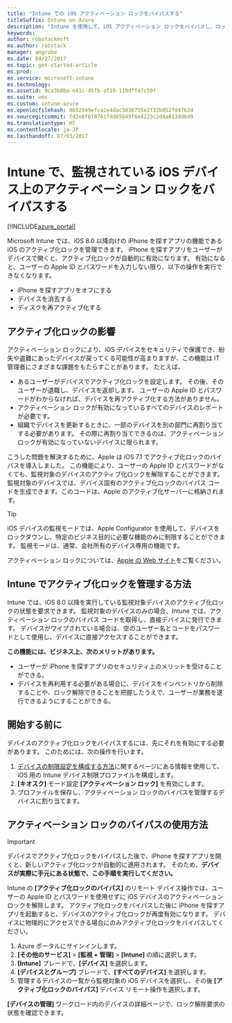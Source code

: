 ```yaml
---
title: "Intune での iOS アクティベーション ロックをバイパスする"
titleSuffix: Intune on Azure
description: "Intune を使用して、iOS アクティベーション ロックをバイパスし、ロックされたデバイスにアクセスする方法を説明します。\""
keywords: 
author: robstackmsft
ms.author: robstack
manager: angrobe
ms.date: 04/27/2017
ms.topic: get-started-article
ms.prod: 
ms.service: microsoft-intune
ms.technology: 
ms.assetid: 9ca3b0ba-e41c-45fb-af28-119dff47c59f
ms.suite: ems
ms.custom: intune-azure
ms.openlocfilehash: 0b92949efca2e4dac5836755e2f32b0527d4762d
ms.sourcegitcommit: fd2e8f6f8761fdd65b49f6e4223c2d4a013dd6d9
ms.translationtype: HT
ms.contentlocale: ja-JP
ms.lasthandoff: 07/03/2017
---
```

# <a name="bypass-activation-lock-on-supervised-ios-devices-with-intune"></a>Intune で、監視されている iOS デバイス上のアクティベーション ロックをバイパスする


[!INCLUDE[azure_portal](./includes/azure_portal.md)]

Microsoft Intune では、iOS 8.0 以降向けの iPhone を探すアプリの機能である iOS のアクティブ化ロックを管理できます。 iPhone を探すアプリをユーザーがデバイスで開くと、アクティブ化ロックが自動的に有効になります。 有効になると、ユーザーの Apple ID とパスワードを入力しない限り、以下の操作を実行できなくなります。

- iPhone を探すアプリをオフにする
- デバイスを消去する
- ディスクを再アクティブ化する

## <a name="how-activation-lock-affects-you"></a>アクティブ化ロックの影響

アクティベーション ロックにより、iOS デバイスをセキュリティで保護でき、紛失や盗難にあったデバイスが戻ってくる可能性が高まりますが、この機能は IT 管理者にさまざまな課題をもたらすことがあります。 たとえば、

- あるユーザーがデバイスでアクティブ化ロックを設定します。 その後、そのユーザーが退職し、デバイスを返却します。 ユーザーの Apple ID とパスワードがわからなければ、デバイスを再アクティブ化する方法がありません。
- アクティベーション ロックが有効になっているすべてのデバイスのレポートが必要です。
- 組織でデバイスを更新するときに、一部のデバイスを別の部門に再割り当てする必要があります。 その際に再割り当てできるのは、アクティベーション ロックが有効になっていないデバイスに限られます。

こうした問題を解決するために、Apple は iOS 7.1 でアクティブ化ロックのバイパスを導入しました。 この機能により、ユーザーの Apple ID とパスワードがなくても、監視対象のデバイスのアクティブ化ロックを解除することができます。 監視対象のデバイスでは、デバイス固有のアクティブ化ロックのバイパス コードを生成できます。このコードは、Apple のアクティブ化サーバーに格納されます。

>[!TIP]
>iOS デバイスの監視モードでは、Apple Configurator を使用して、デバイスをロックダウンし、特定のビジネス目的に必要な機能のみに制限することができます。 監視モードは、通常、会社所有のデバイス専用の機能です。

アクティベーション ロックについては、[Apple の Web サイト](https://support.apple.com/HT201365)をご覧ください。

## <a name="how-intune-helps-you-manage-activation-lock"></a>Intune でアクティブ化ロックを管理する方法
Intune では、iOS 8.0 以降を実行している監視対象デバイスのアクティブ化ロックの状態を要求できます。 監視対象のデバイスのみの場合、Intune では、アクティベーション ロックのバイパス コードを取得し、直接デバイスに発行できます。 デバイスがワイプされている場合は、空のユーザー名とコードをパスワードとして使用し、デバイスに直接アクセスすることができます。

**この機能には、ビジネス上、次のメリットがあります。**

- ユーザーが iPhone を探すアプリのセキュリティ上のメリットを受けることができる。
- デバイスを再利用する必要がある場合に、デバイスをインベントリから削除することや、ロック解除できることを把握したうえで、ユーザーが業務を遂行できるようにすることができる。

## <a name="before-you-start"></a>開始する前に
デバイスのアクティブ化ロックをバイパスするには、先にそれを有効にする必要があります。 このためには、次の操作を行います。

1. [デバイスの制限設定を構成する方法](/intune-azure/configure-devices/how-to-configure-device-restrictions)に関するページにある情報を使用して、iOS 用の Intune デバイス制限プロファイルを構成します。
2. **[キオスク]** モード設定 **[アクティベーション ロック]** を有効にします。
3. プロファイルを保存し、アクティベーション ロックのバイパスを管理するデバイスに割り当てます。


## <a name="how-to-use-activation-lock-bypass"></a>アクティベーション ロックのバイパスの使用方法

>[!IMPORTANT]
>デバイスでアクティブ化ロックをバイパスした後で、iPhone を探すアプリを開くと、新しいアクティブ化ロックが自動的に適用されます。 そのため、**デバイスが実際に手元にある状態で、この手順を実行してください。**

Intune の **[アクティブ化ロックのバイパス]** のリモート デバイス操作では、ユーザーの Apple ID とパスワードを使用せずに iOS デバイスのアクティベーション ロックを解除します。 アクティブ化ロックをバイパスした後に iPhone を探すアプリを起動すると、デバイスのアクティブ化ロックが再度有効になります。 デバイスに物理的にアクセスできる場合にのみアクティブ化ロックをバイパスしてください。

1. Azure ポータルにサインインします。
2. **[その他のサービス]** > **[監視 + 管理]** > **[Intune]** の順に選択します。
3. **[Intune]** ブレードで、**[デバイス]** を選択します。
4. **[デバイスとグループ]** ブレードで、**[すべてのデバイス]** を選択します。
5. 管理するデバイスの一覧から監視対象の iOS デバイスを選択し、その後 **[アクティブ化ロックのバイパス]** デバイス リモート操作を選択します。

**[デバイスの管理]** ワークロード内のデバイスの詳細ページで、ロック解除要求の状態を確認できます。
